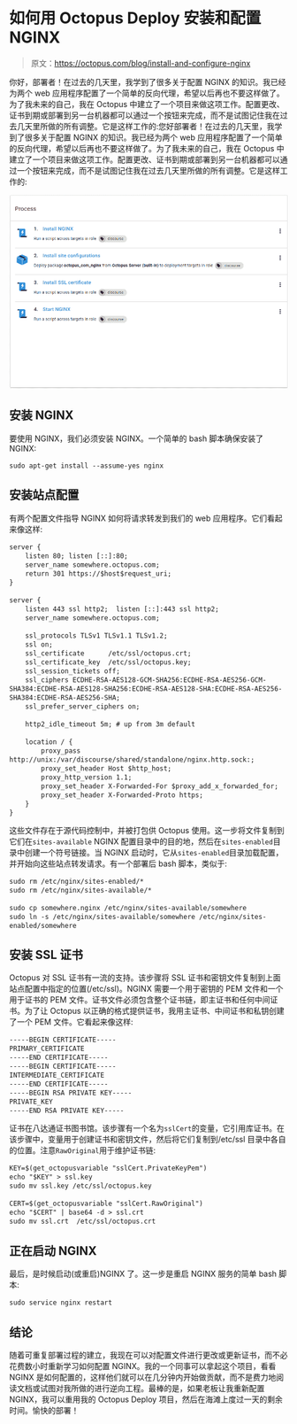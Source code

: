 # 如何用 Octopus Deploy 安装和配置 NGINX

> 原文：<https://octopus.com/blog/install-and-configure-nginx>

你好，部署者！在过去的几天里，我学到了很多关于配置 NGINX 的知识。我已经为两个 web 应用程序配置了一个简单的反向代理，希望以后再也不要这样做了。为了我未来的自己，我在 Octopus 中建立了一个项目来做这项工作。配置更改、证书到期或部署到另一台机器都可以通过一个按钮来完成，而不是试图记住我在过去几天里所做的所有调整。它是这样工作的:您好部署者！在过去的几天里，我学到了很多关于配置 NGINX 的知识。我已经为两个 web 应用程序配置了一个简单的反向代理，希望以后再也不要这样做了。为了我未来的自己，我在 Octopus 中建立了一个项目来做这项工作。配置更改、证书到期或部署到另一台机器都可以通过一个按钮来完成，而不是试图记住我在过去几天里所做的所有调整。它是这样工作的:

[![NGINX deployment process](img/68328a5c6d664d4596388d6a0d0b9725.png)](#)

## 安装 NGINX

要使用 NGINX，我们必须安装 NGINX。一个简单的 bash 脚本确保安装了 NGINX:

```
sudo apt-get install --assume-yes nginx 
```

## 安装站点配置

有两个配置文件指导 NGINX 如何将请求转发到我们的 web 应用程序。它们看起来像这样:

```
server {
    listen 80; listen [::]:80;
    server_name somewhere.octopus.com;
    return 301 https://$host$request_uri;
}

server {
    listen 443 ssl http2;  listen [::]:443 ssl http2;
    server_name somewhere.octopus.com;

    ssl_protocols TLSv1 TLSv1.1 TLSv1.2;
    ssl on;
    ssl_certificate      /etc/ssl/octopus.crt;
    ssl_certificate_key  /etc/ssl/octopus.key;
    ssl_session_tickets off;
    ssl_ciphers ECDHE-RSA-AES128-GCM-SHA256:ECDHE-RSA-AES256-GCM-SHA384:ECDHE-RSA-AES128-SHA256:ECDHE-RSA-AES128-SHA:ECDHE-RSA-AES256-SHA384:ECDHE-RSA-AES256-SHA;
    ssl_prefer_server_ciphers on;

    http2_idle_timeout 5m; # up from 3m default

    location / {
        proxy_pass http://unix:/var/discourse/shared/standalone/nginx.http.sock:;
        proxy_set_header Host $http_host;
        proxy_http_version 1.1;
        proxy_set_header X-Forwarded-For $proxy_add_x_forwarded_for;
        proxy_set_header X-Forwarded-Proto https;
    }
} 
```

这些文件存在于源代码控制中，并被打包供 Octopus 使用。这一步将文件复制到它们在`sites-available` NGINX 配置目录中的目的地，然后在`sites-enabled`目录中创建一个符号链接。当 NGINX 启动时，它从`sites-enabled`目录加载配置，并开始向这些站点转发请求。有一个部署后 bash 脚本，类似于:

```
sudo rm /etc/nginx/sites-enabled/*
sudo rm /etc/nginx/sites-available/*

sudo cp somewhere.nginx /etc/nginx/sites-available/somewhere
sudo ln -s /etc/nginx/sites-available/somewhere /etc/nginx/sites-enabled/somewhere 
```

## 安装 SSL 证书

Octopus 对 SSL 证书有一流的支持。该步骤将 SSL 证书和密钥文件复制到上面站点配置中指定的位置(/etc/ssl)。NGINX 需要一个用于密钥的 PEM 文件和一个用于证书的 PEM 文件。证书文件必须包含整个证书链，即主证书和任何中间证书。为了让 Octopus 以正确的格式提供证书，我用主证书、中间证书和私钥创建了一个 PEM 文件。它看起来像这样:

```
-----BEGIN CERTIFICATE-----
PRIMARY_CERTIFICATE
-----END CERTIFICATE-----
-----BEGIN CERTIFICATE-----
INTERMEDIATE_CERTIFICATE
-----END CERTIFICATE-----
-----BEGIN RSA PRIVATE KEY-----
PRIVATE_KEY
-----END RSA PRIVATE KEY----- 
```

证书在八达通证书图书馆。该步骤有一个名为`sslCert`的变量，它引用库证书。在该步骤中，变量用于创建证书和密钥文件，然后将它们复制到/etc/ssl 目录中各自的位置。注意`RawOriginal`用于维护证书链:

```
KEY=$(get_octopusvariable "sslCert.PrivateKeyPem")
echo "$KEY" > ssl.key
sudo mv ssl.key /etc/ssl/octopus.key

CERT=$(get_octopusvariable "sslCert.RawOriginal")
echo "$CERT" | base64 -d > ssl.crt
sudo mv ssl.crt  /etc/ssl/octopus.crt 
```

## 正在启动 NGINX

最后，是时候启动(或重启)NGINX 了。这一步是重启 NGINX 服务的简单 bash 脚本:

```
sudo service nginx restart 
```

## 结论

随着可重复部署过程的建立，我现在可以对配置文件进行更改或更新证书，而不必花费数小时重新学习如何配置 NGINX。我的一个同事可以拿起这个项目，看看 NGINX 是如何配置的，这样他们就可以在几分钟内开始做贡献，而不是费力地阅读文档或试图对我所做的进行逆向工程。最棒的是，如果老板让我重新配置 NGINX，我可以重用我的 Octopus Deploy 项目，然后在海滩上度过一天的剩余时间。愉快的部署！